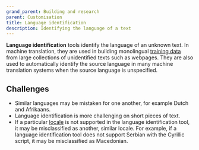 ```yaml
---
grand_parent: Building and research
parent: Customisation
title: Language identification
description: Identifying the language of a text
---
```


**Language identification** tools identify the language of an unknown text.
In machine translation, they are used in building monolingual [training data](/customisation/training-data.md) from large collections of unidentified texts such as webpages.
They are also used to automatically identify the source language in many machine translation systems when the source language is unspecified.

## Challenges

- Similar languages may be mistaken for one another, for example Dutch and Afrikaans.
- Language identification is more challenging on short pieces of text.
- If a particular [locale](/applications/advanced-concepts/locale.md) is not supported in the language identification tool, it may be misclassified as another, similar locale. For example, if a language identification tool does not support Serbian with the Cyrillic script, it may be misclassified as Macedonian.
